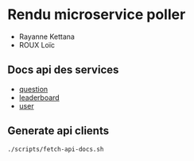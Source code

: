 # Rendu microservice poller

- Rayanne Kettana
- ROUX Loïc

## Docs api des services

- [question](http://localhost:8081/swagger-ui/index.html)
- [leaderboard](http://localhost:8082/swagger-ui/index.html)
- [user](http://localhost:8080/swagger-ui/index.html)

## Generate api clients

`./scripts/fetch-api-docs.sh`

